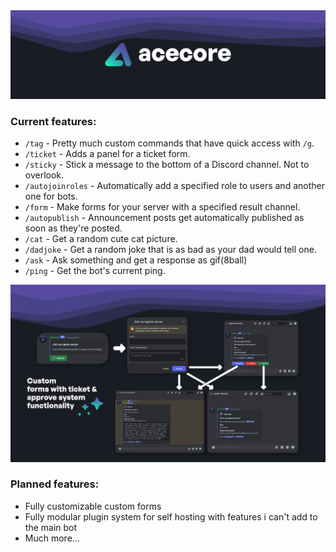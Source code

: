 <img src="https://raw.githubusercontent.com/vaporvee/acecore/main/custom/images/acecore_logo_big.png">

### Current features:
- `/tag` - Pretty much custom commands that have quick access with `/g`.
- `/ticket` - Adds a panel for a ticket form.
- `/sticky` - Stick a message to the bottom of a Discord channel. Not to overlook.
- `/autojoinroles` - Automatically add a specified role to users and another one for bots.
- `/form` - Make forms for your server with a specified result channel.
- `/autopublish` - Announcement posts get automatically published as soon as they're posted.
- `/cat` - Get a random cute cat picture.
- `/dadjoke` - Get a random joke that is as bad as your dad would tell one.
- `/ask` - Ask something and get a response as gif(8ball)
- `/ping` - Get the bot's current ping.
<img width="700px" src="https://raw.githubusercontent.com/vaporvee/acecore/main/custom/images/screenshots/forms.png">

### Planned features:
- Fully customizable custom forms 
- Fully modular plugin system for self hosting with features i can't add to the main bot
- Much more...
